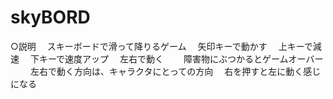 skyBORD
========================

○説明
　スキーボードで滑って降りるゲーム
　矢印キーで動かす
　上キーで減速
　下キーで速度アップ
　左右で動く　
　障害物にぶつかるとゲームオーバー
　
　左右で動く方向は、キャラクタにとっての方向
　右を押すと左に動く感じになる
 
 